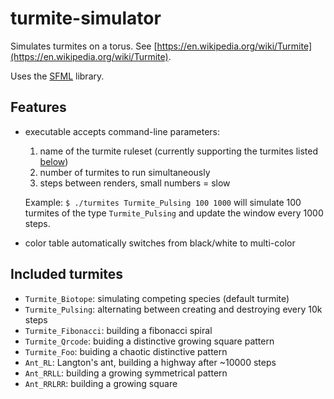 turmite-simulator
=================

Simulates turmites on a torus. See [https://en.wikipedia.org/wiki/Turmite](https://en.wikipedia.org/wiki/Turmite).

Uses the [SFML](http://sfml-dev.org/) library.

Features
--------
- executable accepts command-line parameters:
  1. name of the turmite ruleset (currently supporting the turmites listed [below](#included-turmites))
  2. number of turmites to run simultaneously
  3. steps between renders, small numbers = slow
  
  Example: `$ ./turmites Turmite_Pulsing 100 1000` will simulate 100 turmites of the type `Turmite_Pulsing` and update the window every 1000 steps.
- color table automatically switches from black/white to multi-color

Included turmites
-----------------
- `Turmite_Biotope`: simulating competing species (default turmite)
- `Turmite_Pulsing`: alternating between creating and destroying every 10k steps
- `Turmite_Fibonacci`: building a fibonacci spiral
- `Turmite_Qrcode`: buiding a distinctive growing square pattern
- `Turmite_Foo`: buiding a chaotic distinctive pattern
- `Ant_RL`: Langton's ant, building a highway after ~10000 steps
- `Ant_RRLL`: building a growing symmetrical pattern
- `Ant_RRLRR`: building a growing square


